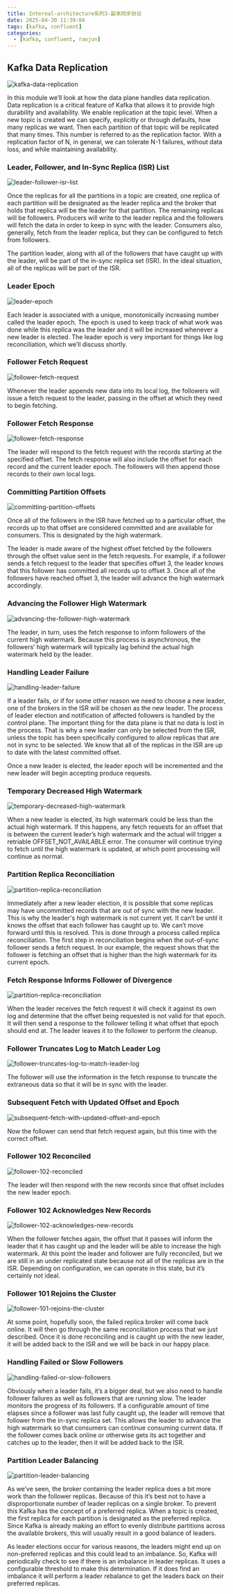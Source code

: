 ```yaml
---
title: Internal-architecture系列3-副本同步协议
date: 2025-04-30 11:39:04
tags: [kafka, confluent]
categories:
  - [kafka, confluent, raojun]
---
```


## Kafka Data Replication

![kafka-data-replication](https://images.ctfassets.net/gt6dp23g0g38/HZjoaXOuEc1zteyMcoOww/1ebab125a11552f4e8b8d88e7850f0ad/Kafka_Internals_029.png)

In this module we’ll look at how the data plane handles data replication. Data replication is a critical feature of Kafka that allows it to provide high durability and availability. We enable replication at the topic level. When a new topic is created we can specify, explicitly or through defaults, how many replicas we want. Then each partition of that topic will be replicated that many times. This number is referred to as the replication factor. With a replication factor of N, in general, we can tolerate N-1 failures, without data loss, and while maintaining availability.

<!-- more -->

### Leader, Follower, and In-Sync Replica (ISR) List

![leader-follower-isr-list](https://images.ctfassets.net/gt6dp23g0g38/4Llth82ZvCCBqcHfp7v0lH/60e6f507fdccce263d38b6d285e6b143/Kafka_Internals_030.png)

Once the replicas for all the partitions in a topic are created, one replica of each partition will be designated as the leader replica and the broker that holds that replica will be the leader for that partition. The remaining replicas will be followers. Producers will write to the leader replica and the followers will fetch the data in order to keep in sync with the leader. Consumers also, generally, fetch from the leader replica, but they can be configured to fetch from followers.

The partition leader, along with all of the followers that have caught up with the leader, will be part of the in-sync replica set (ISR). In the ideal situation, all of the replicas will be part of the ISR.

### Leader Epoch

![leader-epoch](https://images.ctfassets.net/gt6dp23g0g38/1rHc9oqwn8DD94JIQckrXL/a36399e2acc2437810ddaa8a568307ca/Kafka_Internals_031.png)

Each leader is associated with a unique, monotonically increasing number called the leader epoch. The epoch is used to keep track of what work was done while this replica was the leader and it will be increased whenever a new leader is elected. The leader epoch is very important for things like log reconciliation, which we’ll discuss shortly.

### Follower Fetch Request

![follower-fetch-request](https://images.ctfassets.net/gt6dp23g0g38/QMNcHw9rAoiFGXj4DnP9I/51ef0ec74b91b1f01a88f8fa3934b2f0/Kafka_Internals_032.png)

Whenever the leader appends new data into its local log, the followers will issue a fetch request to the leader, passing in the offset at which they need to begin fetching.

### Follower Fetch Response

![follower-fetch-response](https://images.ctfassets.net/gt6dp23g0g38/7kr6K36N4VF4D5F3gpY71h/10329b5e4b700afdb1aa28a46432fd44/Kafka_Internals_033.png)

The leader will respond to the fetch request with the records starting at the specified offset. The fetch response will also include the offset for each record and the current leader epoch. The followers will then append those records to their own local logs.

### Committing Partition Offsets

![committing-partition-offsets](https://images.ctfassets.net/gt6dp23g0g38/7ADIKF2poAYD0iE1p1hJNF/eff71842eed8637f50d888e27f962343/Kafka_Internals_034.png)

Once all of the followers in the ISR have fetched up to a particular offset, the records up to that offset are considered committed and are available for consumers. This is designated by the high watermark.

The leader is made aware of the highest offset fetched by the followers through the offset value sent in the fetch requests. For example, if a follower sends a fetch request to the leader that specifies offset 3, the leader knows that this follower has committed all records up to offset 3. Once all of the followers have reached offset 3, the leader will advance the high watermark accordingly.

### Advancing the Follower High Watermark

![advancing-the-follower-high-watermark](https://images.ctfassets.net/gt6dp23g0g38/2GtWQTnR5GwuDaUltAxEHM/50dd8e261231d98af4dcae5fc57bc41e/Kafka_Internals_035.png)

The leader, in turn, uses the fetch response to inform followers of the current high watermark. Because this process is asynchronous, the followers’ high watermark will typically lag behind the actual high watermark held by the leader.

### Handling Leader Failure

![handling-leader-failure](https://images.ctfassets.net/gt6dp23g0g38/4gmUY2HRzEEgtWX4aYO5RK/92c1cd987a80a083e0903ab21bb7a6e6/Kafka_Internals_036.png)

If a leader fails, or if for some other reason we need to choose a new leader, one of the brokers in the ISR will be chosen as the new leader. The process of leader election and notification of affected followers is handled by the control plane. The important thing for the data plane is that no data is lost in the process. That is why a new leader can only be selected from the ISR, unless the topic has been specifically configured to allow replicas that are not in sync to be selected. We know that all of the replicas in the ISR are up to date with the latest committed offset.

Once a new leader is elected, the leader epoch will be incremented and the new leader will begin accepting produce requests.

### Temporary Decreased High Watermark

![temporary-decreased-high-watermark](https://images.ctfassets.net/gt6dp23g0g38/Kr5GipOTKKo9KojdSmREF/a230a16ec35d8887e91cff2ddeb29e00/Kafka_Internals_037.png)

When a new leader is elected, its high watermark could be less than the actual high watermark. If this happens, any fetch requests for an offset that is between the current leader’s high watermark and the actual will trigger a retriable OFFSET_NOT_AVAILABLE error. The consumer will continue trying to fetch until the high watermark is updated, at which point processing will continue as normal.

### Partition Replica Reconciliation

![partition-replica-reconciliation](https://images.ctfassets.net/gt6dp23g0g38/1MCX2GxiBgktyO7kPgSBGu/f0e8800cd5c4d66ec23243795b5597f5/Kafka_Internals_038.png)

Immediately after a new leader election, it is possible that some replicas may have uncommitted records that are out of sync with the new leader. This is why the leader's high watermark is not current yet. It can’t be until it knows the offset that each follower has caught up to. We can’t move forward until this is resolved. This is done through a process called replica reconciliation. The first step in reconciliation begins when the out-of-sync follower sends a fetch request. In our example, the request shows that the follower is fetching an offset that is higher than the high watermark for its current epoch.

### Fetch Response Informs Follower of Divergence

![partition-replica-reconciliation](https://images.ctfassets.net/gt6dp23g0g38/1MCX2GxiBgktyO7kPgSBGu/1087c6850f64d0e30a86f97f8ac6f77a/Kafka_Internals_039.png)

When the leader receives the fetch request it will check it against its own log and determine that the offset being requested is not valid for that epoch. It will then send a response to the follower telling it what offset that epoch should end at. The leader leaves it to the follower to perform the cleanup.

### Follower Truncates Log to Match Leader Log

![follower-truncates-log-to-match-leader-log](https://images.ctfassets.net/gt6dp23g0g38/2SLCk6ccSIlkvPjrKq2YCi/492556be995fa402bd06e20cc24a6964/Kafka_Internals_040.png)

The follower will use the information in the fetch response to truncate the extraneous data so that it will be in sync with the leader.

### Subsequent Fetch with Updated Offset and Epoch

![subsequent-fetch-with-updated-offset-and-epoch](https://images.ctfassets.net/gt6dp23g0g38/aYcacWtuT1gnS6RCQRxaa/5b2760f264a6fd99b29c16a03d030b03/Kafka_Internals_041.png)

Now the follower can send that fetch request again, but this time with the correct offset.

### Follower 102 Reconciled

![follower-102-reconciled](https://images.ctfassets.net/gt6dp23g0g38/5rtqIUVT29SGB5vharEdcE/ed09090d7e99d57752e001dfc8758d56/Kafka_Internals_042.png)

The leader will then respond with the new records since that offset includes the new leader epoch.

### Follower 102 Acknowledges New Records

![follower-102-acknowledges-new-records](https://images.ctfassets.net/gt6dp23g0g38/10rKaHrv3sJxZ9CxmYwL9w/b3a8d28f7b99a4b8cee79fe9a1b7697e/Kafka_Internals_043.png)

When the follower fetches again, the offset that it passes will inform the leader that it has caught up and the leader will be able to increase the high watermark. At this point the leader and follower are fully reconciled, but we are still in an under replicated state because not all of the replicas are in the ISR. Depending on configuration, we can operate in this state, but it’s certainly not ideal.

### Follower 101 Rejoins the Cluster

![follower-101-rejoins-the-cluster](https://images.ctfassets.net/gt6dp23g0g38/slWIzdKdFUuiEwK1BAG4E/cd88e602396e4bcdacad99487ea4387f/Kafka_Internals_044.png)

At some point, hopefully soon, the failed replica broker will come back online. It will then go through the same reconciliation process that we just described. Once it is done reconciling and is caught up with the new leader, it will be added back to the ISR and we will be back in our happy place.

### Handling Failed or Slow Followers

![handling-failed-or-slow-followers](https://images.ctfassets.net/gt6dp23g0g38/1T8pQOyW8YcUj64phgAYW5/c550c246504f246faab3f172f2f073a0/Kafka_Internals_045.png)

Obviously when a leader fails, it’s a bigger deal, but we also need to handle follower failures as well as followers that are running slow. The leader monitors the progress of its followers. If a configurable amount of time elapses since a follower was last fully caught up, the leader will remove that follower from the in-sync replica set. This allows the leader to advance the high watermark so that consumers can continue consuming current data. If the follower comes back online or otherwise gets its act together and catches up to the leader, then it will be added back to the ISR.

### Partition Leader Balancing

![partition-leader-balancing](https://images.ctfassets.net/gt6dp23g0g38/6P0oOJdQ8gJkU0ib014amg/3074980c72714d158fea435866283388/Kafka_Internals_046.png)

As we’ve seen, the broker containing the leader replica does a bit more work than the follower replicas. Because of this it’s best not to have a disproportionate number of leader replicas on a single broker. To prevent this Kafka has the concept of a preferred replica. When a topic is created, the first replica for each partition is designated as the preferred replica. Since Kafka is already making an effort to evenly distribute partitions across the available brokers, this will usually result in a good balance of leaders.

As leader elections occur for various reasons, the leaders might end up on non-preferred replicas and this could lead to an imbalance. So, Kafka will periodically check to see if there is an imbalance in leader replicas. It uses a configurable threshold to make this determination. If it does find an imbalance it will perform a leader rebalance to get the leaders back on their preferred replicas.
